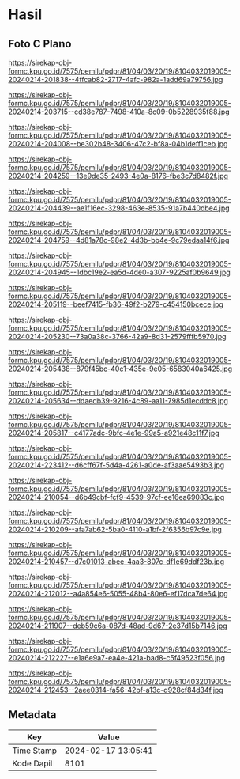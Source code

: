 # Hasil

## Foto C Plano

https://sirekap-obj-formc.kpu.go.id/7575/pemilu/pdpr/81/04/03/20/19/8104032019005-20240214-201838--4ffcab82-2717-4afc-982a-1add69a79756.jpg

https://sirekap-obj-formc.kpu.go.id/7575/pemilu/pdpr/81/04/03/20/19/8104032019005-20240214-203715--cd38e787-7498-410a-8c09-0b5228935f88.jpg

https://sirekap-obj-formc.kpu.go.id/7575/pemilu/pdpr/81/04/03/20/19/8104032019005-20240214-204008--be302b48-3406-47c2-bf8a-04b1deff1ceb.jpg

https://sirekap-obj-formc.kpu.go.id/7575/pemilu/pdpr/81/04/03/20/19/8104032019005-20240214-204259--13e9de35-2493-4e0a-8176-fbe3c7d8482f.jpg

https://sirekap-obj-formc.kpu.go.id/7575/pemilu/pdpr/81/04/03/20/19/8104032019005-20240214-204439--ae1f16ec-3298-463e-8535-91a7b440dbe4.jpg

https://sirekap-obj-formc.kpu.go.id/7575/pemilu/pdpr/81/04/03/20/19/8104032019005-20240214-204759--4d81a78c-98e2-4d3b-bb4e-9c79edaa14f6.jpg

https://sirekap-obj-formc.kpu.go.id/7575/pemilu/pdpr/81/04/03/20/19/8104032019005-20240214-204945--1dbc19e2-ea5d-4de0-a307-9225af0b9649.jpg

https://sirekap-obj-formc.kpu.go.id/7575/pemilu/pdpr/81/04/03/20/19/8104032019005-20240214-205119--beef7415-fb36-49f2-b279-c454150bcece.jpg

https://sirekap-obj-formc.kpu.go.id/7575/pemilu/pdpr/81/04/03/20/19/8104032019005-20240214-205230--73a0a38c-3766-42a9-8d31-2579fffb5970.jpg

https://sirekap-obj-formc.kpu.go.id/7575/pemilu/pdpr/81/04/03/20/19/8104032019005-20240214-205438--879f45bc-40c1-435e-9e05-6583040a6425.jpg

https://sirekap-obj-formc.kpu.go.id/7575/pemilu/pdpr/81/04/03/20/19/8104032019005-20240214-205634--ddaedb39-9216-4c89-aa11-7985d1ecddc8.jpg

https://sirekap-obj-formc.kpu.go.id/7575/pemilu/pdpr/81/04/03/20/19/8104032019005-20240214-205817--c4177adc-9bfc-4e1e-99a5-a921e48c11f7.jpg

https://sirekap-obj-formc.kpu.go.id/7575/pemilu/pdpr/81/04/03/20/19/8104032019005-20240214-223412--d6cff67f-5d4a-4261-a0de-af3aae5493b3.jpg

https://sirekap-obj-formc.kpu.go.id/7575/pemilu/pdpr/81/04/03/20/19/8104032019005-20240214-210054--d6b49cbf-fcf9-4539-97cf-ee16ea69083c.jpg

https://sirekap-obj-formc.kpu.go.id/7575/pemilu/pdpr/81/04/03/20/19/8104032019005-20240214-210209--afa7ab62-5ba0-4110-a1bf-2f6356b97c9e.jpg

https://sirekap-obj-formc.kpu.go.id/7575/pemilu/pdpr/81/04/03/20/19/8104032019005-20240214-210457--d7c01013-abee-4aa3-807c-df1e69ddf23b.jpg

https://sirekap-obj-formc.kpu.go.id/7575/pemilu/pdpr/81/04/03/20/19/8104032019005-20240214-212012--a4a854e6-5055-48b4-80e6-ef17dca7de64.jpg

https://sirekap-obj-formc.kpu.go.id/7575/pemilu/pdpr/81/04/03/20/19/8104032019005-20240214-211907--deb59c6a-087d-48ad-9d67-2e37d15b7146.jpg

https://sirekap-obj-formc.kpu.go.id/7575/pemilu/pdpr/81/04/03/20/19/8104032019005-20240214-212227--e1a6e9a7-ea4e-421a-bad8-c5f49523f056.jpg

https://sirekap-obj-formc.kpu.go.id/7575/pemilu/pdpr/81/04/03/20/19/8104032019005-20240214-212453--2aee0314-fa56-42bf-a13c-d928cf84d34f.jpg


## Metadata

| Key        | Value               |
| ---------- | ------------------- |
| Time Stamp | 2024-02-17 13:05:41 |
| Kode Dapil | 8101                |



